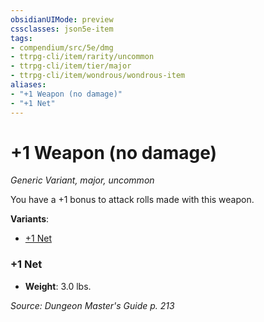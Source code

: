 ```yaml
---
obsidianUIMode: preview
cssclasses: json5e-item
tags:
- compendium/src/5e/dmg
- ttrpg-cli/item/rarity/uncommon
- ttrpg-cli/item/tier/major
- ttrpg-cli/item/wondrous/wondrous-item
aliases: 
- "+1 Weapon (no damage)"
- "+1 Net"
---
```

# +1 Weapon (no damage)
*Generic Variant, major, uncommon*  


You have a +1 bonus to attack rolls made with this weapon.

**Variants**:
- [+1 Net](#+1%20Net)

### +1 Net

- **Weight**: 3.0 lbs.


*Source: Dungeon Master's Guide p. 213*